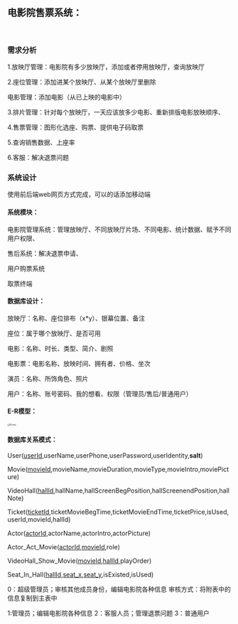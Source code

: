 ## 电影院售票系统：

<br/>

### 需求分析

1.放映厅管理：电影院有多少放映厅，添加或者停用放映厅，查询放映厅

2.座位管理：添加进某个放映厅、从某个放映厅里删除

电影管理：添加电影（从已上映的电影中）

3.排片管理：针对每个放映厅，一天应该放多少电影、重新排版电影放映顺序、

4.售票管理：图形化选座、购票、提供电子码取票

5.查询销售数据、上座率

6.客服：解决退票问题

### 系统设计

使用前后端web网页方式完成，可以的话添加移动端

#### 系统模块：

电影院管理系统：管理放映厅、不同放映厅片场、不同电影、统计数据、赋予不同用户权限、

售后系统：解决退票申请、

用户购票系统

取票终端

#### 数据库设计：

放映厅：名称、座位排布（x*y）、银幕位置、备注

座位：属于哪个放映厅、是否可用

电影：名称、时长、类型、简介、剧照

电影票：电影名称、放映时间、拥有者、价格、坐次

演员：名称、所饰角色、照片

用户：名称、账号密码、我的想看、权限（管理员/售后/普通用户）

#### E-R模型：

<img src="860b9e3e53a356bb49491b3e11f5944a.png" alt="ER.png" style="zoom:30%;" />

#### 数据库关系模式：

User(<u>userId</u>,userName,userPhone,userPassword,userIdentity,**salt**)

Movie(<u>movieId</u>,movieName,movieDuration,movieType,movieIntro,moviePicture)

VideoHall(<u>hallId</u>,hallName,hallScreenBegPosition,hallScreenendPosition,hallNote)

Ticket(<u>ticketId</u>,ticketMovieBegTime,ticketMovieEndTime,ticketPrice,isUsed, userId,movieId,hallId)

Actor(<u>actorId</u>,actorName,actorIntro,actorPicture)

Actor_Act_Movie(<u>actorId</u>,<u>movieId</u>,role)

VideoHall_Show_Movie(<u>movieId</u>,<u>hallId</u>,playOrder)

Seat_In_Hall(<u>hallId</u>,<u>seat_x</u>,<u>seat_y</u>,isExisted,isUsed)

0：超级管理员；审核其他成员身份，编辑电影院各种信息
审核方式：将附表中的信息复制到主表中

1:管理员；编辑电影院各种信息
2：客服人员；管理退票问题
3：普通用户